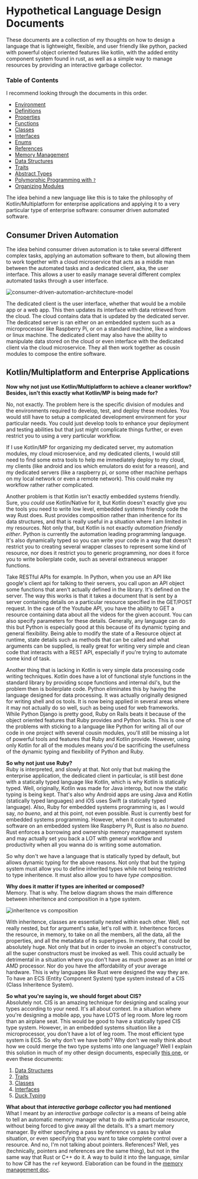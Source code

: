 # Hypothetical Language Design Documents
These documents are a collection of my thoughts on how to design a language that is lightweight, flexible, and user friendly like python, packed with powerful object oriented features like kotlin, with the added entity component system found in rust, as well as a simple way to manage resources by providing an interactive garbage collector.

### Table of Contents
I recommend looking through the documents in this order.
- [Environment](ENVIRONMENT.md)
- [Definitions](DEFINITIONS.md)
- [Properties](PROPERTIES.md)
- [Functions](FUNCTIONS.md)
- [Classes](CLASSES.md)
- [Interfaces](INTERFACES.md)
- [Enums](ENUMS.md)
- [References](REFERENCES.md)
- [Memory Management](MEMORY_MANAGEMENT.md)
- [Data Structures](DATA_STRUCTURES.md)
- [Traits](TRAITS.md)
- [Abstract Types](ABSTRACT_TYPES.md)
- [Polymorphic Programming with `?`](POLYMORPHISM.md)
- [Organizing Modules](MODULES.md)

The idea behind a new language like this is to take the philosophy of Kotlin/Multiplatform for enterprise applications and applying it to a very particular type of enterprise software: consumer driven automated software.

## Consumer Driven Automation
The idea behind consumer driven automation is to take several different complex tasks, applying an automation software to them, but allowing them to work together with a cloud microservice that acts as a middle man between the automated tasks and a dedicated client, aka, the user interface. This allows a user to easily manage several different complex automated tasks through a user interface.

![consumer-driven-automation-architecture-model](resources/consumer-driven-automation-architecture/consumer-driven-automation-architecture.png)

The dedicated client is the user interface, whether that would be a mobile app or a web app. This then updates its interface with data retrieved from the cloud. The cloud contains data that is updated by the dedicated server. The dedicated server is ran either on an embedded system such as a microprocessor like Raspberry Pi, or on a standard machine, like a windows or linux machine. The dedicated client may also have the ability to manipulate data stored on the cloud or even interface with the dedicated client via the cloud microservice. They all then work together as cousin modules to compose the entire software.

## Kotlin/Multiplatform and Enterprise Applications
**Now why not just use Kotlin/Multiplatform to achieve a cleaner workflow? Besides, isn't this exactly what Kotlin/MP is being made for?**

No, not exactly. The problem here is the specific division of modules and the environments required to develop, test, and deploy these modules. You would still have to setup a complicated development environment for your particular needs. You could just develop tools to enhance your deployment and testing abilities but that just might complicate things further, or even restrict you to using a very particular workflow.

If I use Kotlin/MP for organizing my dedicated server, my automation modules, my cloud microservice, and my dedicated clients, I would still need to find some extra tools to help me immediately deploy to my cloud, my clients (like android and ios which emulators do exist for a reason), and my dedicated servers (like a raspberry pi, or some other machine perhaps on my local network or even a remote network). This could make my workflow rather rather complicated.

Another problem is that Kotlin isn't exactly embedded systems friendly. Sure, you *could* use Kotlin/Native for it, but Kotlin doesn't exactly give you the tools you need to write low level, embedded systems friendly code the way Rust does. Rust provides composition rather than inheritence for its data structures, and that is really useful in a situation where I am limited in my resources. Not only that, but Kotlin is not exactly *automation friendly either*. Python is currently the automation leading programming language. It's also dynamically typed so you can write your code in a way that doesn't restrict you to creating several wrapper classes to represent some kind of resource, nor does it restrict you to generic programming, nor does it force you to write boilerplate code, such as several extraneous wrapper functions.

Take RESTful APIs for example. In Python, when you use an API like google's client api for talking to their servers, you call upon an API object some functions that aren't actually defined in the library. It's defined on the server. The way this works is that it takes a document that is sent by a server containing details on a particular resource specified in the GET/POST request. In the case of the Youtube API, you have the ability to GET a resource containing data about all the videos for the given account. You can also specify parameters for these details. Generally, any language can do this but Python is especially good at this because of its dynamic typing and general flexibility. Being able to modify the state of a Resource object at runtime, state details such as methods that can be called and what arguments can be supplied, is really great for writing very simple and clean code that interacts with a REST API, especially if you're trying to automate some kind of task.

Another thing that is lacking in Kotlin is very simple data processing code writing techniques. Kotlin does have a lot of functional style functions in the standard library by providing scope functions and internal dsl's, but the problem then is boilerplate code. Python eliminates this by having the language designed for data processing. It was actually originally designed for writing shell and os tools. It is now being applied in several areas where it may not actually do so well, such as being used for web frameworks. While Python Django is pretty good, Ruby on Rails beats it because of the object oriented features that Ruby provides and Python lacks. This is one of the problems with sticking to a language like Python for writing all of our code in one project with several cousin modules, you'll still be missing a lot of powerful tools and features that Ruby and Kotlin provide. However, using only Kotlin for all of the modules means you'd be sacrificing the usefulness of the dynamic typing and flexibility of Python and Ruby.

**So why not just use Ruby?**<br>
Ruby is interpreted, and slowly at that. Not only that but making the enterprise application, the dedicated client in particular, is still best done with a statically typed language like Kotlin, which is why Kotlin is statically typed. Well, originally, Kotlin was made for Java interop, but now the static typing is being kept. That's also why Android apps are using Java and Kotlin (statically typed languages) and iOS uses Swift (a statically typed language). Also, Ruby for embedded systems programming is, as I would say, *no bueno*, and at this point, not even possible. Rust is currently best for embedded systems programming. However, when it comes to automated software on an embedded system like Raspberry Pi, Rust is also *no bueno*. Rust enforces a borrowing and ownership memory management system and may actually set you back a LOT with general workflow and productivity when all you wanna do is writing some automation.

So why don't we have a language that is statically typed by default, but allows dynamic typing for the above reasons. Not only that but the typing system must allow you to define inherited types while not being restricted to type inheritence. It must also allow you to have *type composition*.

**Why does it matter if types are inherited or composed?**<br>
Memory. That is why. The below diagram shows the main difference between inheritence and composition in a type system.

![inheritence vs composition](resources/inheritence-vs-composition/inheritence-vs-composition.png)

With inheritence, classes are essentially nested within each other. Well, not really nested, but for argument's sake, let's roll with it. Inheritence forces the resource, in memory, to take on all the members, all the data, all the properties, and all the metadata of its supertypes. In memory, that could be absolutely huge. Not only that but in order to invoke an object's constructor, all the super constructors must be invoked as well. This could actually be detrimental in a situation where you don't have as much power as an Intel or AMD processor. Nor do you have the affordability of your average hardware. This is why languages like Rust were designed the way they are. To have an ECS (Entity Component System) type system instead of a CIS (Class Inheritence System).

**So what you're saying is, we should forget about CIS?**<br>
Absolutely not. CIS is an amazing technique for designing and scaling your types according to your need. It's all about context. In a situation where you're designing a mobile app, you have LOTS of leg room. More leg room than an airplane seat. This would be good to have a statically typed CIS type system. However, in an embedded systems situation like a microprocessor, you don't have a lot of leg room. The most efficient type system is ECS. So why don't we have both? Why don't we really think about how we could merge the two type systems into one language? Well I explain this solution in much of my other design documents, especially [this one](ECS_VS_CIS.md), or even these documents:

1. [Data Structures](DATA_STRUCTURES.md)
2. [Traits](TRAITS.md)
3. [Classes](CLASSES.md)
4. [Interfaces](INTERFACES.md)
5. [Duck Typing](DUCK_TYPING.md)

**What about that *interactive garbage collector* you had mentioned**<br>
What I meant by an *interactive garbage collector* is a means of being able to tell an automatic memory manager what to do with a particular resource, without being forced to give away all the details. It's a smart memory manager. By either specifying a pass by reference vs pass by value situation, or even specifying that you want to take complete control over a resource. And no, I'm not talking about pointers. References? Well, yes (technically, pointers and references are the same thing), but not in the same way that Rust or C++ do it. A way to build it into the language, similar to how C# has the 
`ref` keyword. Elaboration can be found in the [memory management doc](MEMORY_MANAGEMENT.md).
